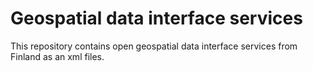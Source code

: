 # Geospatial data interface services

This repository contains open geospatial data interface services from Finland as an xml files.